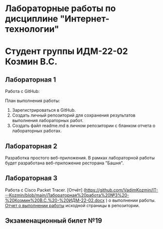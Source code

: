 # Лабораторные работы по дисциплине "Интернет-технологии"
# Студент группы ИДМ-22-02 Козмин В.С.

## Лабораторная 1

Работа с GitHub:

План выполнения работы:
1. Зарегистрироваться в GitHub.
2. Создать личный репозиторий для сохранения результатов выполнения лабораторных работ.
3. Создать файл readme.md в личном репозитории с бланком отчета о лабораторных работах.

## Лабораторная 2

Разработка простого веб-приложения. В рамках лабораторной работы будет разработана веб-приложение ресторана "Башня".

## Лабораторная 3

Работа с Сisco Packet Tracer.
[Отчёт] (https://github.com/VadimKozmin/IT---Kozmin/blob/main/Лабораторная%20работа%20№3%20-%20Козмин%20В.С.%20-%20ИДМ-22-02.docx
) о выполнении работы. 
[Отчет о выполнении работы](https://github.com/Phinieuist/ITlabs/tree/main/Lab1) исходной страницы в репозитории.

## Экзаменационный билет №19
